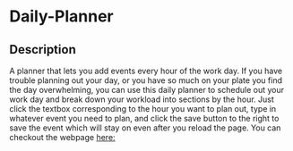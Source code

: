 # Daily-Planner

## Description
A planner that lets you add events every hour of the work day. If you have trouble planning out your day, or you have so much on your plate you find the day overwhelming, you can use this daily planner to schedule out your work day and break down your workload into sections by the hour. Just click the textbox corresponding to the hour you want to plan out, type in whatever event you need to plan, and click the save button to the right to save the event which will stay on even after you reload the page. You can checkout the webpage [here:](mavarreteno.github.io/Daily-Planner) 

